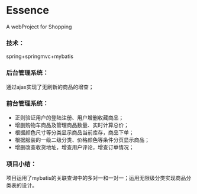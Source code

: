# Essence
A webProject for Shopping  
### 技术：
spring+springmvc+mybatis  
### 后台管理系统：
通过ajax实现了无刷新的商品的增查；
### 前台管理系统：
 - 正则验证用户的登陆注册、用户增删收藏商品；                                                                                           
 - 增删购物车商品及管理商品数量、实时计算总价； 
 - 根据颜色尺寸等分类显示商品当前库存，商品下单；     
- 根据服装的一级二级分类、价格颜色等条件分页显示商品； 
- 增删改查收货地址，增查用户评论，增查订单情况；	
### 项目小结：
   项目运用了mybatis的关联查询中的多对一和一对一；运用无限级分类实现商品分类表的设计。